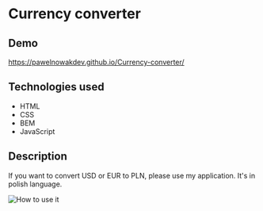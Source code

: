 # Currency converter

## Demo

https://pawelnowakdev.github.io/Currency-converter/

## Technologies used

- HTML
- CSS
- BEM
- JavaScript

## Description

If you want to convert USD or EUR to PLN, please use my application. It's in polish language. 

![How to use it](https://github.com/PawelNowakDev/Currency-converter/blob/main/images/CurrencyConverterAnimation.gif?raw=true)
